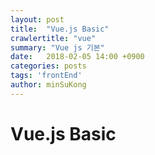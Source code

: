```yaml
---
layout: post
title:  "Vue.js Basic"
crawlertitle: "vue"
summary: "Vue js 기본"
date:   2018-02-05 14:00 +0900
categories: posts
tags: 'frontEnd'
author: minSuKong
---
```


Vue.js Basic
=============

<br />
<br />
<br />
<br />

